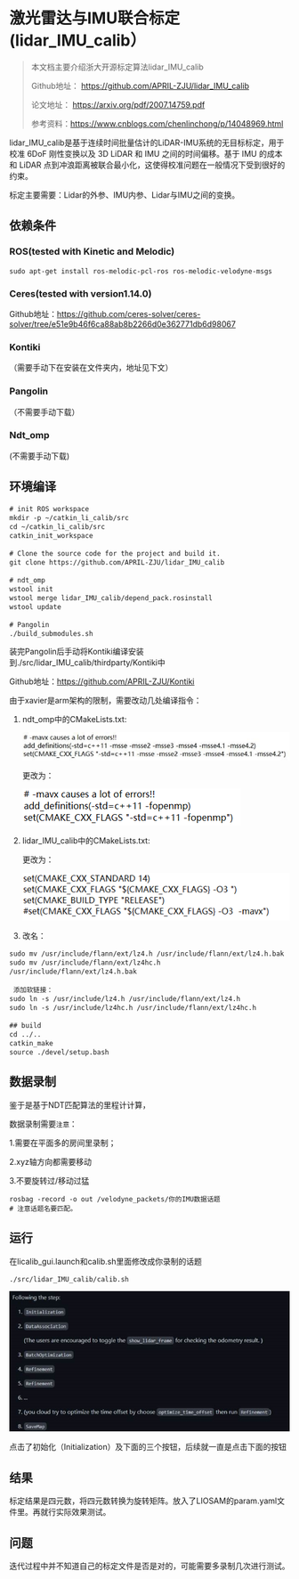 # 激光雷达与IMU联合标定(lidar_IMU_calib）

> 本文档主要介绍浙大开源标定算法lidar_IMU_calib 
>
> Github地址： https://github.com/APRIL-ZJU/lidar_IMU_calib 
>
> 论文地址： https://arxiv.org/pdf/2007.14759.pdf 
>
> 参考资料：https://www.cnblogs.com/chenlinchong/p/14048969.html 

​	lidar_IMU_calib是基于连续时间批量估计的LiDAR-IMU系统的无目标标定，用于校准 6DoF 刚性变换以及 3D LiDAR 和 IMU 之间的时间偏移。基于 IMU 的成本和 LiDAR 点到冲浪距离被联合最小化，这使得校准问题在一般情况下受到很好的约束。 

标定主要需要：Lidar的外参、IMU内参、Lidar与IMU之间的变换。 

## **依赖条件** 

### ROS(tested with Kinetic and Melodic) 

```
sudo apt-get install ros-melodic-pcl-ros ros-melodic-velodyne-msgs 
```

### Ceres(tested with version1.14.0) 

Github地址：https://github.com/ceres-solver/ceres-solver/tree/e51e9b46f6ca88ab8b2266d0e362771db6d98067 

### Kontiki

（需要手动下在安装在文件夹内，地址见下文） 

### Pangolin

（不需要手动下载） 

### Ndt_omp

(不需要手动下载) 

## **环境编译** 

```
# init ROS workspace 
mkdir -p ~/catkin_li_calib/src 
cd ~/catkin_li_calib/src 
catkin_init_workspace 

# Clone the source code for the project and build it. 
git clone https://github.com/APRIL-ZJU/lidar_IMU_calib 

# ndt_omp 
wstool init 
wstool merge lidar_IMU_calib/depend_pack.rosinstall 
wstool update 
  
# Pangolin 
./build_submodules.sh 
```

装完Pangolin后手动将Kontiki编译安装到./src/lidar_IMU_calib/thirdparty/Kontiki中 

Github地址：https://github.com/APRIL-ZJU/Kontiki 

由于xavier是arm架构的限制，需要改动几处编译指令： 

1. ndt_omp中的CMakeLists.txt: 

   ![](media/GetImage.jpeg)

   更改为：

   ![](media/GetImage(1).png)

2. lidar_IMU_calib中的CMakeLists.txt: 

   更改为： 

   ![](media/GetImage(3).png)

3. 改名： 

```
sudo mv /usr/include/flann/ext/lz4.h /usr/include/flann/ext/lz4.h.bak 
sudo mv /usr/include/flann/ext/lz4hc.h /usr/include/flann/ext/lz4.h.bak 

 添加软链接： 
sudo ln -s /usr/include/lz4.h /usr/include/flann/ext/lz4.h 
sudo ln -s /usr/include/lz4hc.h /usr/include/flann/ext/lz4hc.h 

## build 
cd ../.. 
catkin_make 
source ./devel/setup.bash 
```

## **数据录制** 

鉴于是基于NDT匹配算法的里程计计算， 

数据录制需要`注意`： 

1.需要在平面多的房间里录制； 

2.xyz轴方向都需要移动 

3.不要旋转过/移动过猛 

```
rosbag -record -o out /velodyne_packets/你的IMU数据话题 
# 注意话题名要匹配。 
```

## **运行** 

在licalib_gui.launch和calib.sh里面修改成你录制的话题 

```
./src/lidar_IMU_calib/calib.sh 
```

![](media/GetImage5.jpeg)

点击了初始化（Initialization）及下面的三个按钮，后续就一直是点击下面的按钮 

## **结果** 

标定结果是四元数，将四元数转换为旋转矩阵。放入了LIOSAM的param.yaml文件里。再就行实际效果测试。 

## **问题** 

迭代过程中并不知道自己的标定文件是否是对的，可能需要多录制几次进行测试。 